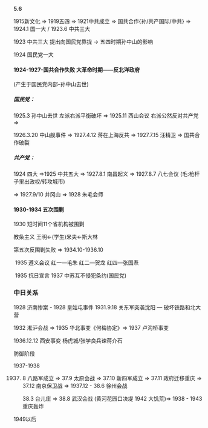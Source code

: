**5.6**

1915新文化 => 1919五四 => 1921中共成立 => 国共合作{孙/共产国际/中共} => 1924.1 国一大 / 1923.6 中共三大

1923 中共三大 提出向国民党靠拢 -> 五四时期孙中山的影响 

1924 国民党一大 

#### 1924-1927-国共合作失败  大革命时期——反北洋政府

(产生于国民党内部-孙中山去世)

##### 国民党：

1925.3 孙中山去世 左派右派平衡破坏 => 1925.11 西山会议 右派公然反对共产党 =>

1926.3.20 中山舰事件 => 1927.4.12 蒋在上海反共 => 1927.7.15 汪精卫 => 国共合作破裂

##### 共产党：

1924 四大 =>1925 中共五大 => 1927.8.1 南昌起义 => 1927.8.7 八七会议 (毛:枪杆子里出政权/转攻城市)

=> 1927.9/10 井冈山 => 1928 朱毛会师

#### 1930-1934 五次围剿

1930 短时间11个省机构被围剿 

教条主义 王明<-(学生)米夫<-斯大林

第五次反围剿失败 => 1934.10-1936.10 

​									1935 遵义会议 红一—毛朱 红二—贺龙 红四—张国焘

​									1935 抗日宣言 1937 中苏互不侵犯条约(国民党)

### 中日关系

1928 济南惨案 - 1928 皇姑屯事件 1931.9.18 关东军突袭沈阳 — 破坏铁路和北大营

1932 淞沪会战 => 1935 华北事变《何梅协定》=> 1937 卢沟桥事变

1936.12.12 西安事变 杨虎城/张学良兵谏蒋介石 



防御阶段

1937-1938

1937. 8 八路军成立 => 37.9 太原会战 => 37.10 新四军成立 => 37.11 政府迁移重庆 => 37.12 南京保卫战 => 1937.12 - 38.6 徐州会战

      38.3 台儿庄 => 38.8 武汉会战 (黄河花园口决堤 1942 大饥荒)=> 1938 - 1943 重庆轰炸



1949以后  

